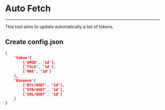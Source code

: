 # Auto Fetch

---

This tool aims to update automatically a list of tokens.

## Create config.json

```json
{
    'Yahoo'{
        ['AMZN', '1d'],
        ['TSLA', '1d'],
        ['NKE', '1d']
    },
    'Binance'{
        ['BTC/USDT', '1d'],
        ['ETH/USDT', '1d'],
        ['SOL/USDT', '1d']
    }
}
```

